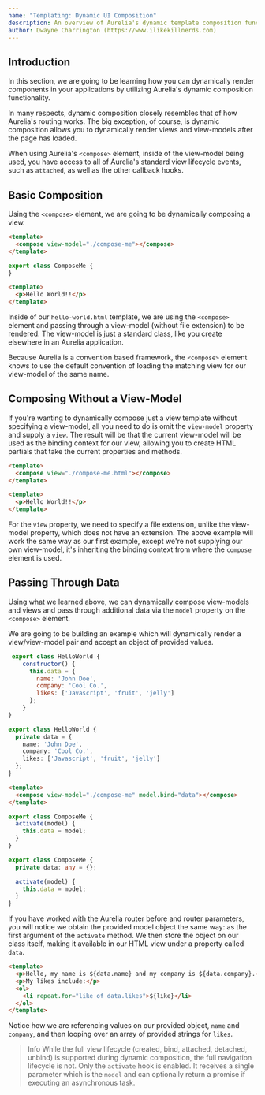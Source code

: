 ```yaml
---
name: "Templating: Dynamic UI Composition"
description: An overview of Aurelia's dynamic template composition functionality.
author: Dwayne Charrington (https://www.ilikekillnerds.com)
---
```


## Introduction

In this section, we are going to be learning how you can dynamically render components in your applications by utilizing Aurelia's dynamic composition functionality.

In many respects, dynamic composition closely resembles that of how Aurelia's routing works. The big exception, of course, is dynamic composition allows you to dynamically render views and view-models after the page has loaded.

When using Aurelia's `<compose>` element, inside of the view-model being used, you have access to all of Aurelia's standard view lifecycle events, such as `attached`, as well as the other callback hooks.

## Basic Composition

Using the `<compose>` element, we are going to be dynamically composing a view.

```HTML hello-world.html
<template>
  <compose view-model="./compose-me"></compose>
</template>
```

```JavaScript compose-me.js
export class ComposeMe {
}
```

```HTML compose-me.html
<template>
  <p>Hello World!!</p>
</template>
```

Inside of our `hello-world.html` template, we are using the `<compose>` element and passing through a view-model (without file extension) to be rendered. The view-model is just a standard class, like you create elsewhere in an Aurelia application.

Because Aurelia is a convention based framework, the `<compose>` element knows to use the default convention of loading the matching view for our view-model of the same name.

## Composing Without a View-Model

If you're wanting to dynamically compose just a view template without specifying a view-model, all you need to do is omit the `view-model` property and supply a `view`. The result will be that the current view-model will be used as the binding context for our view, allowing you to create HTML partials that take the current properties and methods.

```HTML hello-world.html
<template>
  <compose view="./compose-me.html"></compose>
</template>
```

```HTML compose-me.html
<template>
  <p>Hello World!!</p>
</template>
```

For the `view` property, we need to specify a file extension, unlike the view-model property, which does not have an extension. The above example will work the same way as our first example, except we're not supplying our own view-model, it's inheriting the binding context from where the `compose` element is used.

## Passing Through Data

Using what we learned above, we can dynamically compose view-models and views and pass through additional data via the `model` property on the `<compose>` element.

We are going to be building an example which will dynamically render a view/view-model pair and accept an object of provided values.

```JavaScript hello-world.js
 export class HelloWorld {
    constructor() {
      this.data = {
        name: 'John Doe',
        company: 'Cool Co.',
        likes: ['Javascript', 'fruit', 'jelly']
      };
    }
}
```
```TypeScript hello-world.ts [variant]
export class HelloWorld {
  private data = {
    name: 'John Doe',
    company: 'Cool Co.',
    likes: ['Javascript', 'fruit', 'jelly']
  };
}
```

```HTML hello-world.html
<template>
  <compose view-model="./compose-me" model.bind="data"></compose>
</template>
```

```JavaScript compose-me.js
export class ComposeMe {
  activate(model) {
    this.data = model;
  }
}
```
```TypeScript compose-me.ts [variant]
export class ComposeMe {
  private data: any = {};

  activate(model) {
    this.data = model;
  }
}
```

If you have worked with the Aurelia router before and router parameters, you will notice we obtain the provided model object the same way: as the first argument of the `activate` method. We then store the object on our class itself, making it available in our HTML view under a property called `data`.

```HTML compose-me.html
<template>
  <p>Hello, my name is ${data.name} and my company is ${data.company}.</p>
  <p>My likes include:</p>
  <ol>
    <li repeat.for="like of data.likes">${like}</li>
  </ol>
</template>
```

Notice how we are referencing values on our provided object, `name` and `company`, and then looping over an array of provided strings for `likes`.

> Info
> While the full view lifecycle (created, bind, attached, detached, unbind) is supported during dynamic composition, the full navigation lifecycle is not. Only the `activate` hook is enabled. It receives a single parameter which is the `model` and can optionally return a promise if executing an asynchronous task.
